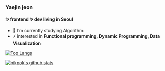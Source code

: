 ### **Yaejin jeon** 
#### ✨ frontend ✨ dev living in Seoul

- 🔭 I’m currently studying Algorithm
- ⚡ interested in **Functional programming, Dynamic Programming, Data Visualization**

[![Top Langs](https://github-readme-stats.vercel.app/api/top-langs/?username=pikpokjeon&layout=compact&hide=HTML)](https://github.com/anuraghazra/github-readme-stats)

[![pikpok's github stats](https://github-readme-stats.vercel.app/api?username=pikpokjeon&include_all_commits=true&theme=vue-dark)](https://github.com/anuraghazra/github-readme-stats)

